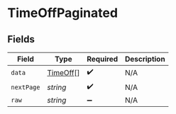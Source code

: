 # TimeOffPaginated


## Fields

| Field                                       | Type                                        | Required                                    | Description                                 |
| ------------------------------------------- | ------------------------------------------- | ------------------------------------------- | ------------------------------------------- |
| `data`                                      | [TimeOff](../../models/shared/timeoff.md)[] | :heavy_check_mark:                          | N/A                                         |
| `nextPage`                                  | *string*                                    | :heavy_check_mark:                          | N/A                                         |
| `raw`                                       | *string*                                    | :heavy_minus_sign:                          | N/A                                         |